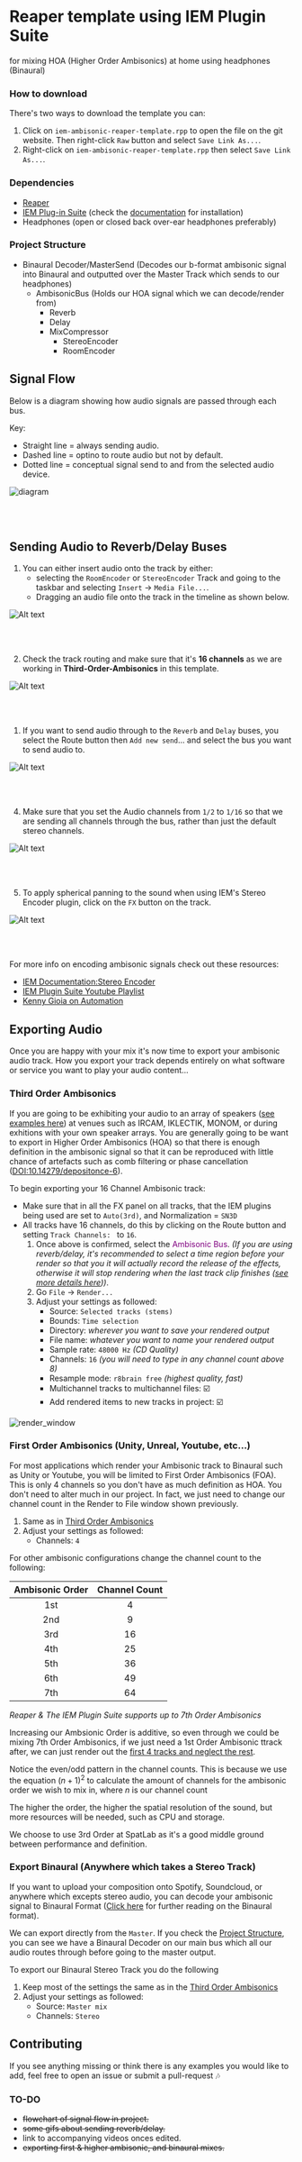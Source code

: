 # Reaper template using IEM Plugin Suite
 for mixing HOA (Higher Order Ambisonics) at home using headphones (Binaural)

 ### How to download
There's two ways to download the template you can:
 1. Click on `iem-ambisonic-reaper-template.rpp` to open the file on the git website. Then right-click `Raw` button and select `Save Link As...`.
 2. Right-click on `iem-ambisonic-reaper-template.rpp` then select `Save Link As...`.
 
 ### Dependencies
 
 + [Reaper](https://www.reaper.fm/download.php)
 + [IEM Plug-in Suite](https://plugins.iem.at/) (check the [documentation](https://plugins.iem.at/docs/installation/) for installation)
 + Headphones (open or closed back over-ear headphones preferably)

### Project Structure

+ Binaural Decoder/MasterSend (Decodes our b-format ambisonic signal into Binaural and outputted over the Master Track which sends to our headphones)
  + AmbisonicBus (Holds our HOA signal which we can decode/render from)
    + Reverb 
    + Delay
    + MixCompressor
      + StereoEncoder
      + RoomEncoder

## Signal Flow

Below is a diagram showing how audio signals are passed through each bus.

Key:
+ Straight line = always sending audio.
+ Dashed line = optino to route audio but not by default.
+ Dotted line = conceptual signal send to and from the selected audio device.

![diagram](readme_resources/signal-flow.drawio.svg)

<br/><br/>

## Sending Audio to Reverb/Delay Buses

1. You can either insert audio onto the track by either: 
   + selecting the `RoomEncoder` or `StereoEncoder` Track and going to the taskbar and selecting `Insert` -> `Media File...`.
   + Dragging an audio file onto the track in the timeline as shown below.

![Alt text](readme_resources/placing_clip.gif)

<br/><br/>

2. Check the track routing and make sure that it's **16 channels** as we are working in **Third-Order-Ambisonics** in this template.

![Alt text](readme_resources/check_channels.gif)

<br/><br/>

1. If you want to send audio through to the `Reverb` and `Delay` buses, you select the Route button then `Add new send`... and select the bus you want to send audio to.

![Alt text](readme_resources/send_to_bus.gif)

<br/><br/>

4. Make sure that you set the Audio channels from `1/2` to `1/16` so that we are sending all channels through the bus, rather than just the default stereo channels.

![Alt text](readme_resources/check_mutlichannel.gif)

<br/><br/>

5. To apply spherical panning to the sound when using IEM's Stereo Encoder plugin, click on the `FX` button on the track.

![Alt text](readme_resources/stereo-encoder.gif)

<br/><br/>

For more info on encoding ambisonic signals check out these resources:
+ [IEM Documentation:Stereo Encoder](https://plugins.iem.at/docs/plugindescriptions/#stereoencoder)
+ [IEM Plugin Suite Youtube Playlist](https://www.youtube.com/watch?v=wTNe4P6sYTg&list=PLLnvq7Y-dSoaEERYb3eIjdj2rJt1tYKL8)
+ [Kenny Gioia on Automation](https://www.youtube.com/watch?v=ckjl-rpzDPA)

## Exporting Audio

Once you are happy with your mix it's now time to export your ambisonic audio track.
How you export your track depends entirely on what software or service you want to play your audio content...

### Third Order Ambisonics
If you are going to be exhibiting your audio to an array of speakers ([see examples here](https://en.wikipedia.org/wiki/Ambisonic_reproduction_systems)) at venues such as IRCAM, IKLECTIK, MONOM, or during exhitions with your own speaker arrays. You are generally going to be want to export in Higher Order Ambisonics (HOA) so that there is enough definition in the ambisonic signal so that it can be reproduced with little chance of artefacts such as comb filtering or phase cancellation ([DOI:10.14279/depositonce-6]()).

To begin exporting your 16 Channel Ambisonic track:
+ Make sure that in all the FX panel on all tracks, that the IEM plugins being used are set to `Auto(3rd)`, and Normalization = `SN3D`
+ All tracks have 16 channels, do this by clicking on the Route button and setting `Track Channels: ` to `16`.
  1. Once above is confirmed, select the <span style="color:purple">Ambisonic Bus</span>. _(If you are using reverb/delay, it's recommended to select a time region before your render so that you it will actually record the release of the effects, otherwise it will stop rendering when the last track clip finishes ([see more details here](https://dlz.reaper.fm/userguide/ReaperUserGuide676d.pdf#%5B%7B%22num%22%3A55147%2C%22gen%22%3A0%7D%2C%7B%22name%22%3A%22XYZ%22%7D%2C108.6%2C721.1%2C0%5D)))_. 
  2. Go `File` -> `Render...`
  3. Adjust your settings as followed:
     + Source: `Selected tracks (stems)`
     + Bounds: `Time selection`
     + Directory: _wherever you want to save your rendered output_
     + File name: _whatever you want to name your rendered output_
     + Sample rate: `48000 Hz` _(CD Quality)_
     + Channels: `16` _(you will need to type in any channel count above 8)_
     + Resample mode: `r8brain free` _(highest quality, fast)_
     + Multichannel tracks to multichannel files: :ballot_box_with_check:
     + Add rendered items to new tracks in project: :ballot_box_with_check:


![render_window](readme_resources/render_window.png)

### First Order Ambisonics (Unity, Unreal, Youtube, etc...)
For most applications which render your Ambisonic track to Binaural such as Unity or Youtube, you will be limited to First Order Ambisonics (FOA). This is only 4 channels so you don't have as much definition as HOA.
You don't need to alter much in our project. In fact, we just need to change our channel count in the Render to File window shown previously.
  1. Same as in [Third Order Ambisonics](#third-order-ambisonics)
  2. Adjust your settings as followed:
      + Channels: `4`

For other ambisonic configurations change the channel count to the following:

| Ambisonic Order 	| Channel Count 	|
|:---:	|:---:	|
| 1st 	| 4 	|
| 2nd 	| 9 	|
| 3rd 	| 16 	|
| 4th 	| 25 	|
| 5th 	| 36 	|
| 6th 	| 49 	|
| 7th 	| 64 	|

  <!-- 1. Ambisonics 1st Order (4 channels)
  1. Ambisonics 2nd Order (9 channels)
  2. Ambisonics 3rd Order (16 channels)
  3. Ambisonics 4th Order (25 channels)
  4. Ambisonics 5th Order (36 channels)
  5. Ambisonics 6th Order (49 channels)
  6. Ambisonics 7th Order (64 Channels) -->



_Reaper & The IEM Plugin Suite supports up to 7th Order Ambisonics_

Increasing our Ambsionic Order is additive, so even through we could be mixing 7th Order Ambisonics, if we just need a 1st Order Ambisonic ttrack after, we can just render out the [first 4 tracks and neglect the rest](http://www.blueripplesound.com/notes/3d_mixing_faq).

Notice the even/odd pattern in the channel counts. This is because we use the equation $(n+1)^2$ to calculate the amount of channels for the ambisonic order we wish to mix in, where _n_ is our channel count

The higher the order, the higher the spatial resolution of the sound, but more resources will be needed, such as CPU and storage.

We choose to use 3rd Order at SpatLab as it's a good middle ground between performance and definition.

### Export Binaural (Anywhere which takes a Stereo Track)

If you want to upload your composition onto Spotify, Soundcloud, or anywhere which excepts stereo audio, you can decode your ambisonic signal to Binaural Format ([Click here]() for further reading on the Binaural format).

We can export directly from the `Master`. If you check the [Project Structure](#project-structure), you can see we have a Binaural Decoder on our main bus which all our audio routes through before going to the master output.

To export our Binaural Stereo Track you do the following
  1. Keep most of the settings the same as in the [Third Order Ambisonics](#third-order-ambisonics)
  2. Adjust your settings as followed:
      + Source: `Master mix`
      + Channels: `Stereo`


## Contributing

If you see anything missing or think there is any examples you would like to add, feel free to open an issue or submit a pull-request :notes:

### TO-DO ###

+ ~~flowchart of signal flow in project.~~
+ ~~some gifs about sending reverb/delay.~~
+ link to accompanying videos onces edited.
+ ~~exporting first & higher ambisonic, and binaural mixes.~~


